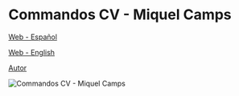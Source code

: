 # Commandos CV - Miquel Camps

[Web - Español](https://vivirenremoto.github.io/commandos/)

[Web - English](https://vivirenremoto.github.io/commandos/en.html)

[Autor](https://twitter.com/vivirenremoto)

![Commandos CV - Miquel Camps](https://vivirenremoto.github.io/commandos/img/social.png)
